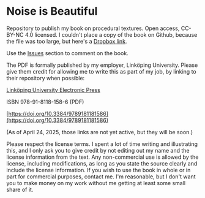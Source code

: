 # Noise is Beautiful

Repository to publish my book on procedural textures. Open access, CC-BY-NC 4.0 licensed. I couldn't place a copy of the book on Github, because the file was too large, but here's a [Dropbox link](https://www.dropbox.com/scl/fi/b8rt7kxn8v4swaabiecyb/procedural_patterns.pdf?rlkey=7jqnigdyds7rkxo6w6e9452op&dl=0). 

Use the [Issues](https://github.com/stegu/noiseisbeautiful/issues) section to comment on the book.


The PDF is formally published by my employer, Linköping University. Please give them credit for allowing me to write this as part of my job, by linking to their repository when possible:

[Linköping University Electronic Press](http://ep.liu.se)

ISBN 978-91-8118-158-6 (PDF)

[https://doi.org/10.3384/9789181181586](https://doi.org/10.3384/9789181181586)

(As of April 24, 2025, those links are not yet active, but they will be soon.)

Please respect the license terms. I spent a lot of time writing and illustrating this, and I only ask you to give credit by not editing out my name and the license information from the text. Any non-commercial use is allowed by the license, including modifications, as long as you state the source clearly and include the license information. If you wish to use the book in whole or in part for commercial purposes, contact me. I'm reasonable, but I don't want you to make money on my work without me getting at least some small share of it.
